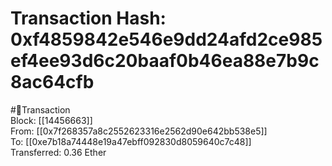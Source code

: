 
Transaction Hash: 0xf4859842e546e9dd24afd2ce985ef4ee93d6c20baaf0b46ea88e7b9c8ac64cfb
====================================================================================
  
#💸Transaction  
Block: [[14456663]]  
From: [[0x7f268357a8c2552623316e2562d90e642bb538e5]]  
To: [[0xe7b18a74448e19a47ebff092830d8059640c7c48]]  
Transferred: 0.36 Ether